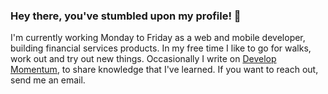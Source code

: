 ### Hey there, you've stumbled upon my profile! 👋
 
I'm currently working Monday to Friday as a web and mobile developer, building financial services products. In my free time I like to go for walks, work out and try out new things. Occasionally I write on [Develop Momentum](https://github.com/drmathias/developmomentum), to share knowledge that I've learned. If you want to reach out, send me an email. 
